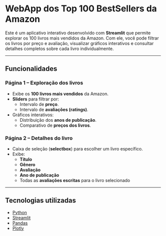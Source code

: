 # WebApp dos Top 100 BestSellers da Amazon

Este é um aplicativo interativo desenvolvido com **Streamlit** que permite explorar os 100 livros mais vendidos da Amazon. Com ele, você pode filtrar os livros por preço e avaliação, visualizar gráficos interativos e consultar detalhes completos sobre cada livro individualmente.

---

## Funcionalidades

### Página 1 – Exploração dos livros
- Exibe os **100 livros mais vendidos** da Amazon.
- **Sliders** para filtrar por:
  - Intervalo de **preço**.
  - Intervalo de **avaliações (ratings)**.
- Gráficos interativos:
  - Distribuição dos **anos de publicação**.
  - Comparativo de **preços dos livros**.

### Página 2 – Detalhes do livro
- Caixa de seleção (**selectbox**) para escolher um livro específico.
- Exibe:
  - **Título**
  - **Gênero**
  - **Avaliação**
  - **Ano de publicação**
  - Todas as **avaliações escritas** para o livro selecionado

---

## Tecnologias utilizadas

- [Python](https://www.python.org/)
- [Streamlit](https://streamlit.io/)
- [Pandas](https://pandas.pydata.org/)
- [Plotly](https://plotly.com/)
